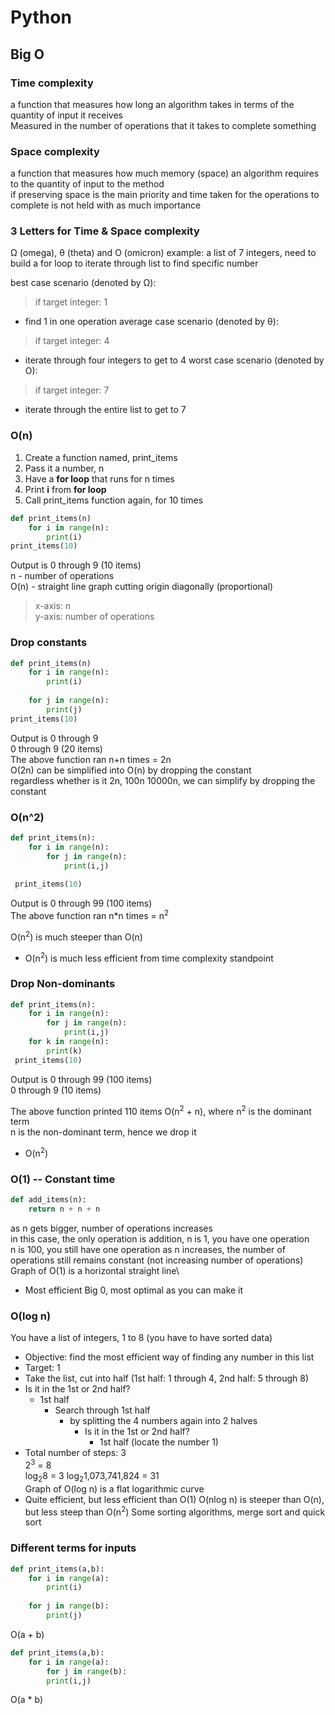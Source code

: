 # Python

## Big O

### Time complexity
a function that measures how long an algorithm takes in terms of the quantity of input it receives\
Measured in the number of operations that it takes to complete something

### Space complexity
a function that measures how much memory (space) an algorithm requires to the quantity of input to the method\
if preserving space is the main priority and time taken for the operations to complete is not held with as much importance

### 3 Letters for Time & Space complexity
Ω (omega), θ (theta) and O (omicron)
example: a list of 7 integers, need to build a for loop to iterate through list to find specific number

best case scenario (denoted by Ω): 
> if target integer: 1
  - find 1 in one operation
average case scenario (denoted by θ):
> if target integer: 4
  - iterate through four integers to get to 4
worst case scenario (denoted by O): 
> if target integer: 7
  - iterate through the entire list to get to 7

### O(n)
1. Create a function named, print_items
2. Pass it a number, n 
3. Have a <b>for loop</b> that runs for n times
4. Print <b>i</b> from <b>for loop</b>
5. Call print_items function again, for 10 times
```python
def print_items(n)
    for i in range(n):
        print(i)
print_items(10)
```
Output is 0 through 9 (10 items)\
n - number of operations\
O(n) - straight line graph cutting origin diagonally (proportional)
> x-axis: n\
> y-axis: number of operations

### Drop constants
```python
def print_items(n)
    for i in range(n):
        print(i)
        
    for j in range(n):
        print(j)
print_items(10)
```
Output is 0 through 9\
          0 through 9 (20 items)\
The above function ran n+n times = 2n\
O(2n) can be simplified into O(n) by dropping the constant\
regardless whether is it 2n, 100n 10000n, we can simplify by dropping the constant

### O(n^2)
```python
def print_items(n):
    for i in range(n):
        for j in range(n):
            print(i,j)
            
 print_items(10)
 ```
 Output is 0 through 99 (100 items)\
 The above function ran n*n times = n<sup>2</sup><br>

 O(n<sup>2</sup>) is much steeper than O(n)
 - O(n<sup>2</sup>) is much less efficient from time complexity standpoint

### Drop Non-dominants
```python
def print_items(n):
    for i in range(n):
        for j in range(n):
            print(i,j)
    for k in range(n):
        print(k)
 print_items(10)
 ```
Output is 0 through 99 (100 items)\
           0 through 9 (10 items)
           
The above function printed 110 items
O(n<sup>2</sup> + n), where n<sup>2</sup> is the dominant term<br>
n is the non-dominant term, hence we drop it
- O(n<sup>2</sup>)

### O(1) -- Constant time
```python
def add_items(n):
    return n + n + n
 ```
as n gets bigger, number of operations increases\
in this case, the only operation is addition, n is 1, you have one operation\
n is 100, you still have one operation
as n increases, the number of operations still remains constant (not increasing number of operations)\
Graph of O(1) is a horizontal straight line\
- Most efficient Big 0, most optimal as you can make it

### O(log n)
You have a list of integers, 1 to 8 (you have to have sorted data)
- Objective: find the most efficient way of finding any number in this list
- Target: 1
- Take the list, cut into half (1st half: 1 through 4, 2nd half: 5 through 8)
- Is it in the 1st or 2nd half?
  - 1st half
    - Search through 1st half
      - by splitting the 4 numbers again into 2 halves
        - Is it in the 1st or 2nd half?
          - 1st half (locate the number 1)
 - Total number of steps: 3\
2<sup>3</sup> = 8 <br>
log<sub>2</sub>8 = 3
log<sub>2</sub>1,073,741,824 = 31\
Graph of O(log n) is a flat logarithmic curve
- Quite efficient, but less efficient than O(1)
O(nlog n) is steeper than O(n), but less steep than O(n<sup>2</sup>)
Some sorting algorithms, merge sort and quick sort

### Different terms for inputs
```python
def print_items(a,b):
    for i in range(a):
        print(i)
        
    for j in range(b):
        print(j)
```
O(a + b)

```python
def print_items(a,b):
    for i in range(a):        
        for j in range(b):
        print(i,j)
```
O(a * b)
